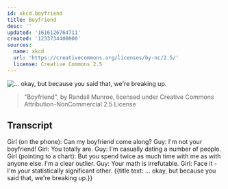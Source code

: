 ```yaml
---
id: xkcd.boyfriend
title: Boyfriend
desc: ''
updated: '1616126764711'
created: '1233734400000'
sources:
  name: xkcd
  url: 'https://creativecommons.org/licenses/by-nc/2.5/'
  license: Creative Commons 2.5
---
```

![... okay, but because you said that, we're breaking up.](https://imgs.xkcd.com/comics/boyfriend.png)
> "Boyfriend", by Randall Munroe, licensed under Creative Commons Attribution-NonCommercial 2.5 License

## Transcript
Girl (on the phone): Can my boyfriend come along?
Guy: I'm not your boyfriend!
Girl: You totally are.
Guy: I'm casually dating a number of people.
Girl (pointing to a chart): But you spend twice as much time with me as with anyone else. I'm a clear outlier.
Guy: Your math is irrefutable.
Girl: Face it - I'm your statistically significant other.
{{title text: ... okay, but because you said that, we're breaking up.}}

